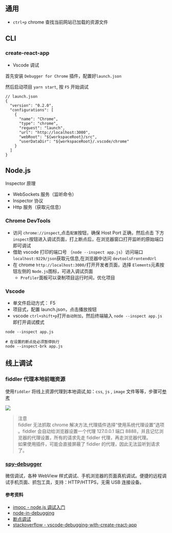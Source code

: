 ## 通用

- `ctrl+p` chrome 查找当前网站已加载的资源文件

## CLI

### create-react-app

- Vscode 调试

首先安装 `Debugger for Chrome` 插件，配置好`launch.json`

然后启动项目 `yarn start`, 按 `F5` 开始调试

    // launch.json
    {
      "version": "0.2.0",
      "configurations": [
        {
          "name": "Chrome",
          "type": "chrome",
          "request": "launch",
          "url": "http://localhost:3000",
          "webRoot": "${workspaceRoot}/src",
          "userDataDir": "${workspaceRoot}/.vscode/chrome"
        }
      ]
    }

## Node.js

Inspector 原理

- WebSockets 服务（监听命令）
- Inspector 协议
- Http 服务（获取元信息）

### Chrome DevTools

- 访问 `chrome://inspect`,点击`配置`按钮，确保 Host Port 正确，然后点击 下方`inspect`按钮进入调试页面，打上断点后，在浏览器窗口打开监听的原始端口即可调试
- 借助 vscode 打印的端口号 （`node --inspect app.js`）访问端口 `localhost:9229/json`获取元信息,在浏览器中访问 `devtoolsFrontendUrl`
- 在 chrome `http://localhost:3000/`打开开发者页面，选择 `Elements`元素按钮左侧的 `Node.js`图标，可进入调试页面
  - `Profiler`面板可以录制项目运行时间，优化项目

### Vscode

- 单文件启动方式： F5
- 项目式，配置 launch.json，点击播放按钮
- vscode `ctrl+shift+p`打开`自动附加`，然后终端输入 `node --inspect app.js` 即打开调试模式

```shell
node --inspect app.js

# 在设置的断点处必须暂停执行
node --inspect-brk app.js
```

## 线上调试

### fiddler 代理本地前端资源

使用`fiddler` 将线上资源代理到本地调试,如：`css`, `js` , `image` 文件等等，步骤可[参考](https://blog.csdn.net/hahavslinb/article/details/78791219)

[![](https://camo.githubusercontent.com/a491f09a40d26aa2724a868d602f7547de7c47bd/687474703a2f2f7777312e73696e61696d672e636e2f6c617267652f64663535316561356c793167326b70387972356d6e6a323168613073336a78662e6a7067)](https://camo.githubusercontent.com/a491f09a40d26aa2724a868d602f7547de7c47bd/687474703a2f2f7777312e73696e61696d672e636e2f6c617267652f64663535316561356c793167326b70387972356d6e6a323168613073336a78662e6a7067)

> 注意  
> fiddler 无法抓取 chrome 解决方法,代理插件选择“使用系统代理设置”选项  
> 。fiddler 会自动给浏览器设置一个代理 127.0.0.1 端口 8888，并且记忆浏览器的代理设置，所有的请求先走 fiddler 代理，再走浏览器代理。  
> 如果使用插件，可能会直接屏蔽了 fiddler 的代理，因此无法监听到请求了。

### [spy-debugger](https://github.com/wuchangming/spy-debugger)

微信调试，各种 WebView 样式调试、手机浏览器的页面真机调试。便捷的远程调试手机页面、抓包工具，支持：HTTP/HTTPS，无需 USB 连接设备。

#### 参考资料

- [imooc - node.js 调试入门](https://www.imooc.com/learn/1093)
- [node-in-debugging](https://github.com/nswbmw/node-in-debugging)
- [断点调试](https://www.zhihu.com/question/43687153/answer/149944688)
- [stackoverflow - vscode-debugging-with-create-react-app](https://stackoverflow.com/questions/42714449/vscode-debugging-with-create-react-app)
